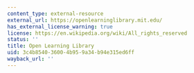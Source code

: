 ```yaml
---
content_type: external-resource
external_url: https://openlearninglibrary.mit.edu/
has_external_license_warning: true
license: https://en.wikipedia.org/wiki/All_rights_reserved
status: ''
title: Open Learning Library
uid: 3c4b8540-3600-4b95-9a34-b94e315ed6ff
wayback_url: ''
---
```

